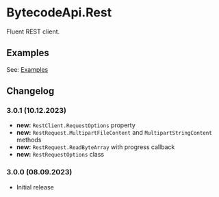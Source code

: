 # BytecodeApi.Rest

Fluent REST client.

## Examples

See: [Examples](https://github.com/bytecode77/bytecode-api/blob/master/BytecodeApi.Rest/README.md)

## Changelog

### 3.0.1 (10.12.2023)

* **new:** `RestClient.RequestOptions` property
* **new:** `RestRequest.MultipartFileContent` and `MultipartStringContent` methods
* **new:** `RestRequest.ReadByteArray` with progress callback
* **new:** `RestRequestOptions` class

### 3.0.0 (08.09.2023)

* Initial release